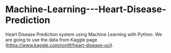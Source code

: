 # Machine-Learning---Heart-Disease-Prediction
Heart Disease Prediction system using Machine Learning with Python. 
We are going to use the data from Kaggle page (https://www.kaggle.com/ronitf/heart-disease-uci).
